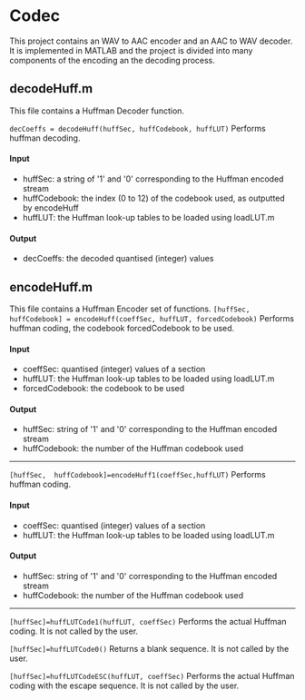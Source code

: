 # Codec
This project contains an WAV to AAC encoder and an AAC to WAV decoder.
It is implemented in MATLAB and the project is divided into many components of the encoding an the decoding process.

## decodeHuff.m
This file contains a Huffman Decoder function.

```decCoeffs = decodeHuff(huffSec, huffCodebook, huffLUT)```
Performs huffman decoding.

#### Input
- huffSec: a string of '1' and '0' corresponding to the Huffman encoded stream
- huffCodebook: the index (0 to 12) of the codebook used, as outputted by encodeHuff
- huffLUT: the Huffman look-up tables to be loaded using loadLUT.m 

#### Output
- decCoeffs: the decoded quantised (integer) values


## encodeHuff.m
This file contains a Huffman Encoder set of functions.
```[huffSec, huffCodebook] = encodeHuff(coeffSec, huffLUT, forcedCodebook)```
Performs huffman coding, the codebook forcedCodebook to be used.
#### Input
- coeffSec: quantised (integer) values of a section 
- huffLUT: the Huffman look-up tables to be loaded using loadLUT.m 
- forcedCodebook: the codebook to be used

#### Output
- huffSec: string of '1' and '0' corresponding to the Huffman encoded stream
- huffCodebook: the number of the Huffman codebook used
---

```[huffSec,  huffCodebook]=encodeHuff1(coeffSec,huffLUT)```
Performs huffman coding.
#### Input
- coeffSec: quantised (integer) values of a section 
- huffLUT: the Huffman look-up tables to be loaded using loadLUT.m 

#### Output
- huffSec: string of '1' and '0' corresponding to the Huffman encoded stream
- huffCodebook: the number of the Huffman codebook used
---

```[huffSec]=huffLUTCode1(huffLUT, coeffSec)```
Performs the actual Huffman coding. It is not called by the user.

```[huffSec]=huffLUTCode0()```
Returns a blank sequence. It is not called by the user.

```[huffSec]=huffLUTCodeESC(huffLUT, coeffSec)```
Performs the actual Huffman coding with the escape sequence. It is not called by the user.


